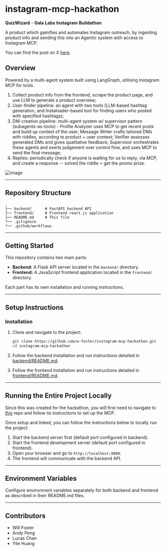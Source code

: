 # instagram-mcp-hackathon

**QuizWizard** - **Gala** **Labs** **Instagram** **Buildathon**

A product which gamifies and automates Instagram outreach, by ingesting product info and sending this into an Agentic system with access to Instagram MCP.

You can find the post on X [here](https://x.com/lucas_chan82333/status/1938782631568585177).

## Overview

Powered by a multi-agent system built using LangGraph, utilising Instagram MCP for tools.
1) Collect product info from the frontend, scrape the product page, and use LLM to generate a product overview;
2) User-finder pipeline: an agent with two tools (LLM-based hashtag generation, and Instaloader-based tool for finding users who posted with specified hashtags);
3) DM-creation pipeline: multi-agent system w/ supervisor pattern (subagents-as-tools) - Profile Analyzer uses MCP to get recent posts and build up context of the user; Message Writer crafts tailored DMs with riddles, according to product + user context; Verifier assesses generated DMs and gives qualitative feedback; Supervisor orchestrates these agents and exerts judgement over control flow, and uses MCP to send the final message;
4) Replies: periodically check if anyone is waiting for us to reply, via MCP, and create a response -- solved the riddle = get the promo prize.


![image](https://github.com/user-attachments/assets/1d4a3203-0a5b-4c4e-a7fc-b2302cb53d05)



---

## Repository Structure

```
.
├── backend/      # FastAPI backend API
├── frontend/     # Frontend react.js application
├── README.md     # This file
└── .gitignore
└── .github/workflows
```

---

## Getting Started

This repository contains two main parts:

- **Backend:** A Flask API server located in the `backend/` directory.
- **Frontend:** A JavaScript frontend application located in the `frontend/` directory.

Each part has its own installation and running instructions.

---

## Setup Instructions

### Installation

1. Clone and navigate to the project:

   ```bash
   git clone https://github.com/w-foster/instagram-mcp-hackathon.git
   cd instagram-mcp-hackathon
   ```

2. Follow the backend installation and run instructions detailed in [backend/README.md](./backend/README.md).

3. Follow the frontend installation and run instructions detailed in [frontend/README.md](./frontend/README.md).

---

## Running the Entire Project Locally

Since this was created for the hackathon, you will first need to navigate to [this](https://github.com/trypeggy/instagram_dm_mcp) repo and follow its instructions to set up the MCP.

Once setup and linked, you can follow the instructions below to locally run the project:

1. Start the backend server first (default port configured in backend).
2. Start the frontend development server (default port configured in frontend).
3. Open your browser and go to `http://localhost:8080`.
4. The frontend will communicate with the backend API.

---

## Environment Variables

Configure environment variables separately for both backend and frontend as described in their README.md files.

---

## Contributors

- Will Foster
- Andy Peng
- Lucas Chan
- Yile Huang

